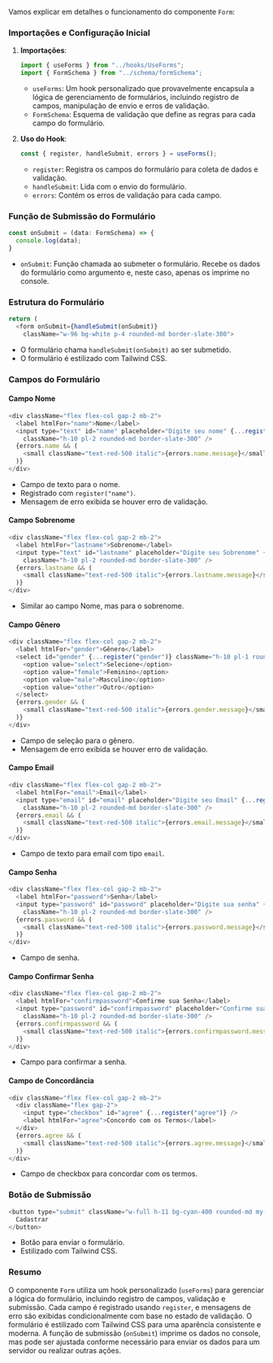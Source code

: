 Vamos explicar em detalhes o funcionamento do componente `Form`:

### Importações e Configuração Inicial

1. **Importações**:
   ```javascript
   import { useForms } from "../hooks/UseForms";
   import { FormSchema } from "../schema/formSchema";
   ```
   - `useForms`: Um hook personalizado que provavelmente encapsula a lógica de gerenciamento de formulários, incluindo registro de campos, manipulação de envio e erros de validação.
   - `FormSchema`: Esquema de validação que define as regras para cada campo do formulário.

2. **Uso do Hook**:
   ```javascript
   const { register, handleSubmit, errors } = useForms();
   ```
   - `register`: Registra os campos do formulário para coleta de dados e validação.
   - `handleSubmit`: Lida com o envio do formulário.
   - `errors`: Contém os erros de validação para cada campo.

### Função de Submissão do Formulário

```javascript
const onSubmit = (data: FormSchema) => {
  console.log(data);
}
```
- `onSubmit`: Função chamada ao submeter o formulário. Recebe os dados do formulário como argumento e, neste caso, apenas os imprime no console.

### Estrutura do Formulário

```javascript
return (
  <form onSubmit={handleSubmit(onSubmit)}
    className="w-96 bg-white p-4 rounded-md border-slate-300">
```
- O formulário chama `handleSubmit(onSubmit)` ao ser submetido.
- O formulário é estilizado com Tailwind CSS.

### Campos do Formulário

#### Campo Nome

```javascript
<div className="flex flex-col gap-2 mb-2">
  <label htmlFor="name">Nome</label>
  <input type="text" id="name" placeholder="Digite seu nome" {...register("name")}
    className="h-10 pl-2 rounded-md border-slate-300" />
  {errors.name && (
    <small className="text-red-500 italic">{errors.name.message}</small>
  )}
</div>
```
- Campo de texto para o nome.
- Registrado com `register("name")`.
- Mensagem de erro exibida se houver erro de validação.

#### Campo Sobrenome

```javascript
<div className="flex flex-col gap-2 mb-2">
  <label htmlFor="lastname">Sobrenome</label>
  <input type="text" id="lastname" placeholder="Digite seu Sobrenome" {...register("lastname")}
    className="h-10 pl-2 rounded-md border-slate-300" />
  {errors.lastname && (
    <small className="text-red-500 italic">{errors.lastname.message}</small>
  )}
</div>
```
- Similar ao campo Nome, mas para o sobrenome.

#### Campo Gênero

```javascript
<div className="flex flex-col gap-2 mb-2">
  <label htmlFor="gender">Gênero</label>
  <select id="gender" {...register("gender")} className="h-10 pl-1 rounded-md border-slate-300">
    <option value="select">Selecione</option>
    <option value="female">Feminino</option>
    <option value="male">Masculino</option>
    <option value="other">Outro</option>
  </select>
  {errors.gender && (
    <small className="text-red-500 italic">{errors.gender.message}</small>
  )}
</div>
```
- Campo de seleção para o gênero.
- Mensagem de erro exibida se houver erro de validação.

#### Campo Email

```javascript
<div className="flex flex-col gap-2 mb-2">
  <label htmlFor="email">Email</label>
  <input type="email" id="email" placeholder="Digite seu Email" {...register("email")}
    className="h-10 pl-2 rounded-md border-slate-300" />
  {errors.email && (
    <small className="text-red-500 italic">{errors.email.message}</small>
  )}
</div>
```
- Campo de texto para email com tipo `email`.

#### Campo Senha

```javascript
<div className="flex flex-col gap-2 mb-2">
  <label htmlFor="password">Senha</label>
  <input type="password" id="password" placeholder="Digite sua senha" {...register("password")}
    className="h-10 pl-2 rounded-md border-slate-300" />
  {errors.password && (
    <small className="text-red-500 italic">{errors.password.message}</small>
  )}
</div>
```
- Campo de senha.

#### Campo Confirmar Senha

```javascript
<div className="flex flex-col gap-2 mb-2">
  <label htmlFor="confirmpassword">Confirme sua Senha</label>
  <input type="password" id="confirmpassword" placeholder="Confirme sua senha" {...register("confirmpassword")}
    className="h-10 pl-2 rounded-md border-slate-300" />
  {errors.confirmpassword && (
    <small className="text-red-500 italic">{errors.confirmpassword.message}</small>
  )}
</div>
```
- Campo para confirmar a senha.

#### Campo de Concordância

```javascript
<div className="flex flex-col gap-2 mb-2">
  <div className="flex gap-2">
    <input type="checkbox" id="agree" {...register("agree")} />
    <label htmlFor="agree">Concordo com os Termos</label>
  </div>
  {errors.agree && (
    <small className="text-red-500 italic">{errors.agree.message}</small>
  )}
</div>
```
- Campo de checkbox para concordar com os termos.

### Botão de Submissão

```javascript
<button type="submit" className="w-full h-11 bg-cyan-400 rounded-md my-2 hover:bg-cyan-500 transition-all">
  Cadastrar
</button>
```
- Botão para enviar o formulário.
- Estilizado com Tailwind CSS.

### Resumo

O componente `Form` utiliza um hook personalizado (`useForms`) para gerenciar a lógica do formulário, incluindo registro de campos, validação e submissão. Cada campo é registrado usando `register`, e mensagens de erro são exibidas condicionalmente com base no estado de validação. O formulário é estilizado com Tailwind CSS para uma aparência consistente e moderna. A função de submissão (`onSubmit`) imprime os dados no console, mas pode ser ajustada conforme necessário para enviar os dados para um servidor ou realizar outras ações.